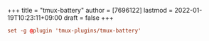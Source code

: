 +++
title = "tmux-battery"
author = [7696122]
lastmod = 2022-01-19T10:23:11+09:00
draft = false
+++

```conf
set -g @plugin 'tmux-plugins/tmux-battery'
```
